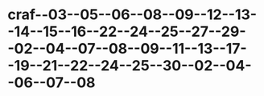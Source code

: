 # craf--03--05--06--08--09--12--13--14--15--16--22--24--25--27--29--02--04--07--08--09--11--13--17--19--21--22--24--25--30--02--04--06--07--08
